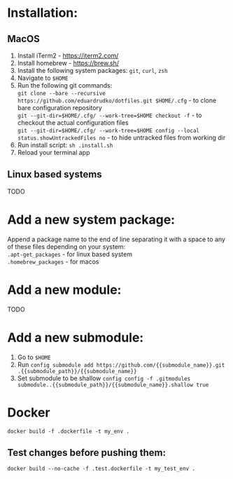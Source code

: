 # Installation:
## MacOS
1. Install iTerm2 - https://iterm2.com/
2. Install homebrew - https://brew.sh/
4. Install the following system packages: `git`, `curl`, `zsh`
5. Navigate to `$HOME`
6. Run the following git commands:  
`git clone --bare --recursive https://github.com/eduardrudko/dotfiles.git $HOME/.cfg` - to clone bare configuration repository  
`git --git-dir=$HOME/.cfg/ --work-tree=$HOME checkout -f` - to checkout the actual configuration files  
`git --git-dir=$HOME/.cfg/ --work-tree=$HOME config --local status.showUntrackedFiles no` - to hide untracked files from working dir
7. Run install script: `sh .install.sh`
8. Reload your terminal app

## Linux based systems
TODO

# Add a new system package:
Append a package name to the end of line separating it with a space to any of these files depending on your system:  
`.apt-get_packages` - for linux based system  
`.homebrew_packages` - for macos

# Add a new module:
TODO

# Add a new submodule:
1. Go to `$HOME`
2. Run `config submodule add https://github.com/{{submodule_name}}.git .{{submodule_path}}/{{submodule_name}}`  
3. Set submodule to be shallow `config config -f .gitmodules submodule..{{submodule_path}}/{{submodule_name}}.shallow true`

# Docker
`docker build -f .dockerfile -t my_env .`

## Test changes before pushing them:
`docker build --no-cache -f .test.dockerfile -t my_test_env .`

